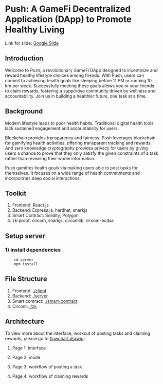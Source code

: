 # Push: A GameFi Decentralized Application (DApp) to Promote Healthy Living

Link for slide: [Google Slide](https://docs.google.com/presentation/d/1D3DmxGzffLqrfuHk9dP5tvWJpdKCDeVKtFpq091qI2I/edit?usp=sharing)

## Introduction

Welcome to Push, a revolutionary GameFi DApp designed to incentivize and reward healthy lifestyle choices among friends. With Push, users can commit to achieving health goals like sleeping before 11 PM or running 10 km per week. Successfully meeting these goals allows you or your friends to claim rewards, fostering a supportive community driven by wellness and accountability. Join us in building a healthier future, one task at a time.

## Background

Modern lifestyle leads to poor health habits. Traditional digital health tools lack sustained engagement and accountability for users.

Blockchain provides transparency and fairness. Push leverages blockchain for gamifying health activities, offering transparent tracking and rewards. And zero knowledge cryptography provides privacy for users by giving users a chance to prove that they only satisfy the given constraints of a task rather than revealing their whole information.

Push gamifies health goals via making users able to post tasks for themselves. It focuses on a wide range of health commitments and incorporates deep social interactions.

## Toolkit

1. Frontend: React.js
2. Backend: Express.js, hardhat, snarkjs
3. Smart Contract: Solidity, Polygon
4. zk-proof: circom, snarkjs, circomlib, circom-ecdsa

## Setup server

### 1) install dependencies

```(shell)
    cd server
    npm install
```

## File Structure

1. Frontend: [./client](./client)
2. Backend: [./server](./server)
3. Smart contract: [./smart-contract](./smart-contract)
4. Circom: [./zk](./zk)

## Architecture

To view more about the interface, workout of posting tasks and claiming rewards, please go to [flowchart.drawio](./server/flowchart.drawio):

1. Page 1: interface

2. Page 2: mode

3. Page 3: workflow of posting a task

4. Page 4: workflow of claiming rewards

